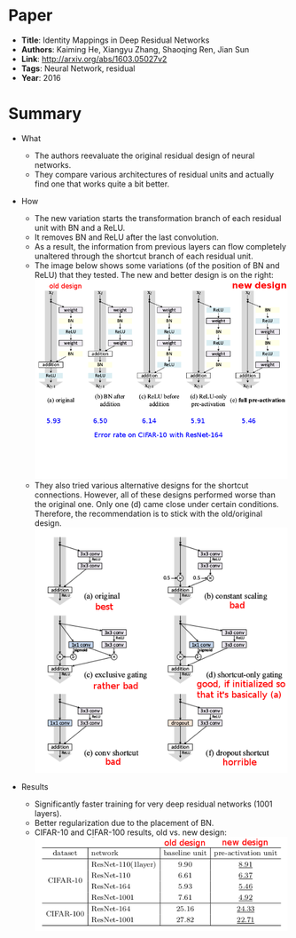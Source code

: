 # Paper

* **Title**: Identity Mappings in Deep Residual Networks
* **Authors**: Kaiming He, Xiangyu Zhang, Shaoqing Ren, Jian Sun
* **Link**: http://arxiv.org/abs/1603.05027v2
* **Tags**: Neural Network, residual
* **Year**: 2016

# Summary

* What
  * The authors reevaluate the original residual design of neural networks.
  * They compare various architectures of residual units and actually find one that works quite a bit better.

* How
  * The new variation starts the transformation branch of each residual unit with BN and a ReLU.
  * It removes BN and ReLU after the last convolution.
  * As a result, the information from previous layers can flow completely unaltered through the shortcut branch of each residual unit.
  * The image below shows some variations (of the position of BN and ReLU) that they tested. The new and better design is on the right:
    ![BN and ReLU positions](images/Identity_Mappings_in_Deep_Residual_Networks/activations.png?raw=true "BN and ReLU positions")
  * They also tried various alternative designs for the shortcut connections. However, all of these designs performed worse than the original one. Only one (d) came close under certain conditions. Therefore, the recommendation is to stick with the old/original design.
    ![Shortcut designs](images/Identity_Mappings_in_Deep_Residual_Networks/shortcuts.png?raw=true "Shortcut designs")

* Results
  * Significantly faster training for very deep residual networks (1001 layers).
  * Better regularization due to the placement of BN.
  * CIFAR-10 and CIFAR-100 results, old vs. new design:
    ![Old vs new results](images/Identity_Mappings_in_Deep_Residual_Networks/old_vs_new.png?raw=true "Old vs new results")